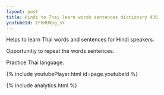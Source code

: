 ```yaml
---
layout: post
title: Hindi to Thai learn words sentences dictionary 436 
youtubeId: IF6HUNpg_sY
---
```

 
 
Helps to learn Thai words and sentences for Hindi speakers.

Opportunitiy to repeat the words sentences. 

Practice Thai language. 
 
{% include youtubePlayer.html id=page.youtubeId %}
 
 
{% include analytics.html %}